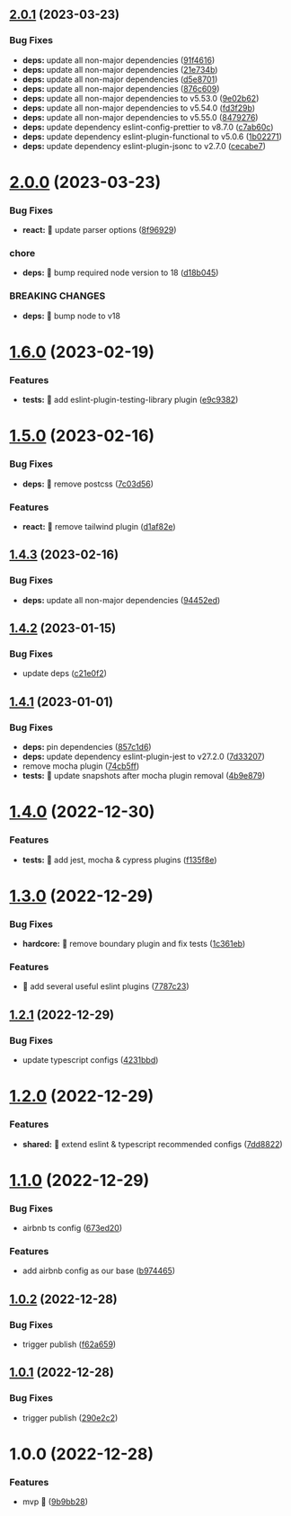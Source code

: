 ## [2.0.1](https://github.com/akhenda/eslint-config-heimdall/compare/v2.0.0...v2.0.1) (2023-03-23)


### Bug Fixes

* **deps:** update all non-major dependencies ([91f4616](https://github.com/akhenda/eslint-config-heimdall/commit/91f461605af68d6e50439c6a336b511f5bc5eed4))
* **deps:** update all non-major dependencies ([21e734b](https://github.com/akhenda/eslint-config-heimdall/commit/21e734bd5cfc8649c22835b0f0c48dbd329803e5))
* **deps:** update all non-major dependencies ([d5e8701](https://github.com/akhenda/eslint-config-heimdall/commit/d5e8701afe981c1db4463b9e6999c9160b4e9f70))
* **deps:** update all non-major dependencies ([876c609](https://github.com/akhenda/eslint-config-heimdall/commit/876c60929ba76f224ccd406a046d954a4b2dd8cd))
* **deps:** update all non-major dependencies to v5.53.0 ([9e02b62](https://github.com/akhenda/eslint-config-heimdall/commit/9e02b625e9f8081906d31531fbbeed4a55d87d28))
* **deps:** update all non-major dependencies to v5.54.0 ([fd3f29b](https://github.com/akhenda/eslint-config-heimdall/commit/fd3f29bd27e79d389913443d4af851285b386335))
* **deps:** update all non-major dependencies to v5.55.0 ([8479276](https://github.com/akhenda/eslint-config-heimdall/commit/8479276c7e097f3da4394fd9b1c2249728487aef))
* **deps:** update dependency eslint-config-prettier to v8.7.0 ([c7ab60c](https://github.com/akhenda/eslint-config-heimdall/commit/c7ab60c5843b05b79b98afe40f8e682e9548811d))
* **deps:** update dependency eslint-plugin-functional to v5.0.6 ([1b02271](https://github.com/akhenda/eslint-config-heimdall/commit/1b02271a9d3b9636622616aac593668582c9fd22))
* **deps:** update dependency eslint-plugin-jsonc to v2.7.0 ([cecabe7](https://github.com/akhenda/eslint-config-heimdall/commit/cecabe7d35d7de6a17283abd8f17a92835917a8b))

# [2.0.0](https://github.com/akhenda/eslint-config-heimdall/compare/v1.6.0...v2.0.0) (2023-03-23)


### Bug Fixes

* **react:** 🐛 update parser options ([8f96929](https://github.com/akhenda/eslint-config-heimdall/commit/8f9692949e864d8a13f5d01e2dc47d5895d0d64d))


### chore

* **deps:** 🤖 bump required node version to 18 ([d18b045](https://github.com/akhenda/eslint-config-heimdall/commit/d18b04507b28ad2c17065f55f66dbda9121c9b71))


### BREAKING CHANGES

* **deps:** 🧨 bump node to v18

# [1.6.0](https://github.com/akhenda/eslint-config-heimdall/compare/v1.5.0...v1.6.0) (2023-02-19)


### Features

* **tests:** 🎸 add eslint-plugin-testing-library plugin ([e9c9382](https://github.com/akhenda/eslint-config-heimdall/commit/e9c9382d5d720a761f4263119161af32bb698369))

# [1.5.0](https://github.com/akhenda/eslint-config-heimdall/compare/v1.4.3...v1.5.0) (2023-02-16)


### Bug Fixes

* **deps:** 🐛 remove postcss ([7c03d56](https://github.com/akhenda/eslint-config-heimdall/commit/7c03d566ba3da644571920f3e0755099f95c665c))


### Features

* **react:** 🎸 remove tailwind plugin ([d1af82e](https://github.com/akhenda/eslint-config-heimdall/commit/d1af82e6e51db544122ae09d92cbbc7ec85defa5))

## [1.4.3](https://github.com/akhenda/eslint-config-heimdall/compare/v1.4.2...v1.4.3) (2023-02-16)


### Bug Fixes

* **deps:** update all non-major dependencies ([94452ed](https://github.com/akhenda/eslint-config-heimdall/commit/94452edbd54fae73949cb5c73dffc8e4d60eda23))

## [1.4.2](https://github.com/akhenda/eslint-config-heimdall/compare/v1.4.1...v1.4.2) (2023-01-15)


### Bug Fixes

* update deps ([c21e0f2](https://github.com/akhenda/eslint-config-heimdall/commit/c21e0f205076a731df9cd101ea1d9725035427a7))

## [1.4.1](https://github.com/akhenda/eslint-config-heimdall/compare/v1.4.0...v1.4.1) (2023-01-01)


### Bug Fixes

* **deps:** pin dependencies ([857c1d6](https://github.com/akhenda/eslint-config-heimdall/commit/857c1d6df8a0abadb98216fcb9541cc9b1293f2a))
* **deps:** update dependency eslint-plugin-jest to v27.2.0 ([7d33207](https://github.com/akhenda/eslint-config-heimdall/commit/7d332073957ed6eb34237e1d48b8fac70b29e53c))
* remove mocha plugin ([74cb5ff](https://github.com/akhenda/eslint-config-heimdall/commit/74cb5ff0ac3aa322342decf777e51b39b9ddb009))
* **tests:** 🐛 update snapshots after mocha plugin removal ([4b9e879](https://github.com/akhenda/eslint-config-heimdall/commit/4b9e879fca19903c531f385d53eee3ee3ea934de))

# [1.4.0](https://github.com/akhenda/eslint-config-heimdall/compare/v1.3.0...v1.4.0) (2022-12-30)


### Features

* **tests:** 🎸 add jest, mocha & cypress plugins ([f135f8e](https://github.com/akhenda/eslint-config-heimdall/commit/f135f8e84ac662a97e1448a9e64d091219e128fa))

# [1.3.0](https://github.com/akhenda/eslint-config-heimdall/compare/v1.2.1...v1.3.0) (2022-12-29)


### Bug Fixes

* **hardcore:** 🐛 remove boundary plugin and fix tests ([1c361eb](https://github.com/akhenda/eslint-config-heimdall/commit/1c361eb59990cc294861a571d62d1d70847f29f6))


### Features

* 🎸 add several useful eslint plugins ([7787c23](https://github.com/akhenda/eslint-config-heimdall/commit/7787c237289927f0cd2cd3363899e579ec27e3f8))

## [1.2.1](https://github.com/akhenda/eslint-config-heimdall/compare/v1.2.0...v1.2.1) (2022-12-29)


### Bug Fixes

* update typescript configs ([4231bbd](https://github.com/akhenda/eslint-config-heimdall/commit/4231bbddc2a66cd39fc3a68b96a3efd99ba9d391))

# [1.2.0](https://github.com/akhenda/eslint-config-heimdall/compare/v1.1.0...v1.2.0) (2022-12-29)


### Features

* **shared:** 🎸 extend eslint & typescript recommended configs ([7dd8822](https://github.com/akhenda/eslint-config-heimdall/commit/7dd882212f2d445b9d59d0096fcd842d4fb1d4a3))

# [1.1.0](https://github.com/akhenda/eslint-config-heimdall/compare/v1.0.2...v1.1.0) (2022-12-29)


### Bug Fixes

* airbnb ts config ([673ed20](https://github.com/akhenda/eslint-config-heimdall/commit/673ed20c2d237aac60e33e8c895193185699d2a4))


### Features

* add airbnb config as our base ([b974465](https://github.com/akhenda/eslint-config-heimdall/commit/b9744650cf5dc595f3dcc3d735d4aba73a061653))

## [1.0.2](https://github.com/akhenda/eslint-config-heimdall/compare/v1.0.1...v1.0.2) (2022-12-28)


### Bug Fixes

* trigger publish ([f62a659](https://github.com/akhenda/eslint-config-heimdall/commit/f62a659145ae00f31b1bd67d28e38f49eafe91d0))

## [1.0.1](https://github.com/akhenda/eslint-config-heimdall/compare/v1.0.0...v1.0.1) (2022-12-28)


### Bug Fixes

* trigger publish ([290e2c2](https://github.com/akhenda/eslint-config-heimdall/commit/290e2c2b4a53dfdbe4c8ff60d49a1b60a6e2b26a))

# 1.0.0 (2022-12-28)


### Features

* mvp :tada: ([9b9bb28](https://github.com/akhenda/eslint-config-heimdall/commit/9b9bb280b99d51a02333a19ce40076faf50ec4dc))

